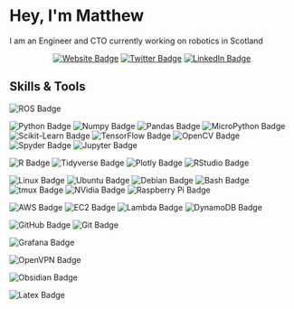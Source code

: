 # Hey, I'm Matthew

I am an Engineer and CTO currently working on robotics in Scotland

<div align="center">

[![Website Badge](https://img.shields.io/badge/-Blog-da2c30?style=flat&logo=Google-Chrome&logoColor=white&link=https://mshields.name/)](https://mshields.name/)  <!--[![Mail Badge](https://img.shields.io/badge/-email-EA4335?style=flat&logo=GMail&logoColor=white&link=mailto:matthew.shields.1986@gmail.com)](mailto:matthew.shields.1986@gmail.com)  -->[![Twitter Badge](https://img.shields.io/badge/-@MShields_esq-1DA1F2?style=flat&labelColor=1ca0f1&logo=twitter&logoColor=white&link=https://twitter.com/MShields_esq)](https://twitter.com/MShields_esq)  [![LinkedIn Badge](https://img.shields.io/badge/-LinkedIn-0A66C2?style=flat&logo=Linkedin&logoColor=white&link=https://www.linkedin.com/in/matthew-harry-shields/)](https://www.linkedin.com/in/matthew-harry-shields/)

</div>

## Skills & Tools
![ROS Badge](https://img.shields.io/badge/-ROS-22314E?style=flat&logo=ROS&logoColor=white)

![Python Badge](https://img.shields.io/badge/-Python-3776AB?style=flat&logo=Python&logoColor=white)
![Numpy Badge](https://img.shields.io/badge/-Numpy-013243?style=flat&logo=Numpy&logoColor=white)
![Pandas Badge](https://img.shields.io/badge/-Pandas-150458?style=flat&logo=Pandas&logoColor=white)
![MicroPython Badge](https://img.shields.io/badge/-MicroPython-2B2728?style=flat&logo=MicroPython%20IDE&logoColor=white)
![Scikit-Learn Badge](https://img.shields.io/badge/-Scikit%20Learn-F7931E?style=flat&logo=scikitlearn&logoColor=white)
![TensorFlow Badge](https://img.shields.io/badge/-TensorFlow-FF6F00?style=flat&logo=TensorFlow&logoColor=white)
![OpenCV Badge](https://img.shields.io/badge/-OpenCV-5C3EE8?style=flat&logo=OpenCV&logoColor=white)
![Spyder Badge](https://img.shields.io/badge/-Spyder-FF0000?style=flat&logo=Spyder%20IDE&logoColor=white)
![Jupyter Badge](https://img.shields.io/badge/-Jupyter-F37626?style=flat&logo=Jupyter&logoColor=white)

![R Badge](https://img.shields.io/badge/-R-276DC3?style=flat&logo=R&logoColor=white)
![Tidyverse Badge](https://img.shields.io/badge/-Tidyverse-1A162D?style=flat&logo=Tidyverse&logoColor=white)
![Plotly Badge](https://img.shields.io/badge/-Plotly-3F4F75?style=flat&logo=Plotly&logoColor=white)
![RStudio Badge](https://img.shields.io/badge/-RStudio-75AADB?style=flat&logo=RStudio&logoColor=white)

![Linux Badge](https://img.shields.io/badge/-Linux-FCC624?style=flat&logo=Linux&logoColor=white)
![Ubuntu Badge](https://img.shields.io/badge/-Ubuntu-E95420?style=flat&logo=Ubuntu&logoColor=white)
![Debian Badge](https://img.shields.io/badge/-Debian-A81D33?style=flat&logo=Debian&logoColor=white)
![Bash Badge](https://img.shields.io/badge/-Bash-4EAA25?style=flat&logo=GNU%20Bash&logoColor=white)
![tmux Badge](https://img.shields.io/badge/-tmux-1BB91F?style=flat&logo=tmux&logoColor=white)
![NVidia Badge](https://img.shields.io/badge/-NVidia-76B900?style=flat&logo=NVidia&logoColor=white)
![Raspberry Pi Badge](https://img.shields.io/badge/-Raspberry%20Pi-A22846?style=flat&logo=Raspberry%20Pi&logoColor=white)

![AWS Badge](https://img.shields.io/badge/-AWS-232F3E?style=flat&logo=Amazon%20AWS&logoColor=white)
![EC2 Badge](https://img.shields.io/badge/-EC2-FF9900?style=flat&logo=Amazon%20EC2&logoColor=white)
![Lambda Badge](https://img.shields.io/badge/-Lambda-FF9900?style=flat&logo=AWS%20Lambda&logoColor=white)
![DynamoDB Badge](https://img.shields.io/badge/-DynamoDB-4053D6?style=flat&logo=Amazon%20DynamoDB&logoColor=white)

![GitHub Badge](https://img.shields.io/badge/-GitHub-181717?style=flat&logo=GitHub&logoColor=white)
![Git Badge](https://img.shields.io/badge/-Git-F05032?style=flat&logo=Git&logoColor=white)

![Grafana Badge](https://img.shields.io/badge/-Grafana-F46800?style=flat&logo=Grafana&logoColor=white)

![OpenVPN Badge](https://img.shields.io/badge/-OpenVPN-EA7E20?style=flat&logo=OpenVPN&logoColor=white)

![Obsidian Badge](https://img.shields.io/badge/-Obsidian-483699?style=flat&logo=Obsidian&logoColor=white)

![Latex Badge](https://img.shields.io/badge/-Latex-008080?style=flat&logo=latex&logoColor=white)

<!--
https://github.com/mawady/mawady/blob/main/README.md
-->

<!--
**MShields1986/MShields1986** is a ✨ _special_ ✨ repository because its `README.md` (this file) appears on your GitHub profile.

Here are some ideas to get you started:

- 🔭 I’m currently working on ...
- 🌱 I’m currently learning ...
- 👯 I’m looking to collaborate on ...
- 🤔 I’m looking for help with ...
- 💬 Ask me about ...
- 📫 How to reach me: ...
- 😄 Pronouns: ...
- ⚡ Fun fact: ...
-->
